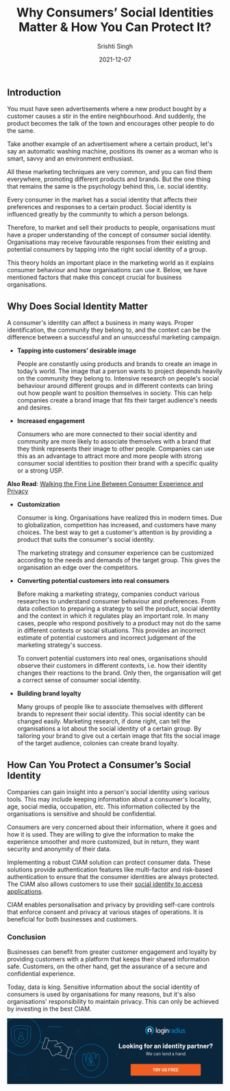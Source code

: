 ﻿---
type: fuel
title: "Why Consumers’ Social Identities Matter & How You Can Protect It?"
date: "2021-12-07"
coverImage: "social-id.jpg"
tags: ["security"]
featured: false 
author: "Srishti Singh"
description: "Consumer is king. Organisations have realized this in modern times. Due to globalization, competition has increased, and customers have many choices. Therefore, the best way to get a customer's attention is by providing a product that suits the consumer's social identity."
metadescription: "Every consumer in the market has a social identity that affects their preferences and responses to a certain product. Learn why it matters and how to protect it."
metatitle: "What is Social Identity in Marketing and How to Protect it"
---

## Introduction

You must have seen advertisements where a new product bought by a customer causes a stir in the entire neighbourhood. And suddenly, the product becomes the talk of the town and encourages other people to do the same.

Take another example of an advertisement where a certain product, let's say an automatic washing machine, positions its owner as a woman who is smart, savvy and an environment enthusiast. 

All these marketing techniques are very common, and you can find them everywhere, promoting different products and brands. But the one thing that remains the same is the psychology behind this, i.e. social identity.

Every consumer in the market has a social identity that affects their preferences and responses to a certain product. Social identity is influenced greatly by the community to which a person belongs. 

Therefore, to market and sell their products to people, organisations must have a proper understanding of the concept of consumer social identity. Organisations may receive favourable responses from their existing and potential consumers by tapping into the right social identity of a group. 

This theory holds an important place in the marketing world as it explains consumer behaviour and how organisations can use it. Below, we have mentioned factors that make this concept crucial for business organisations. 


## Why Does Social Identity Matter

A consumer's identity can affect a business in many ways. Proper identification, the community they belong to, and the context can be the difference between a successful and an unsuccessful marketing campaign.



* **Tapping into customers’ desirable image**

    People are constantly using products and brands to create an image in today’s world. The image that a person wants to project depends heavily on the community they belong to. Intensive research on people's social behaviour around different groups and in different contexts can bring out how people want to position themselves in society. This can help companies create a brand image that fits their target audience's needs and desires. 

* **Increased  engagement**

    Consumers who are more connected to their social identity and community are more likely to associate themselves with a brand that they think represents their image to other people. Companies can use this as an advantage to attract more and more people with strong consumer social identities to position their brand with a specific quality or a strong USP. 


**Also Read**: [Walking the Fine Line Between Consumer Experience and Privacy](https://www.loginradius.com/blog/fuel/consumer-experience-and-privacy/)



* **Customization**

    Consumer is king. Organisations have realized this in modern times. Due to globalization, competition has increased, and customers have many choices. The best way to get a customer's attention is by providing a product that suits the consumer's social identity. 


    The marketing strategy and consumer experience can be customized according to the needs and demands of the target group. This gives the organisation an edge over the competitors.

* **Converting potential customers into real consumers**

    Before making a marketing strategy, companies conduct various researches to understand consumer behaviour and preferences. From data collection to preparing a strategy to sell the product, social identity and the context in which it regulates play an important role. In many cases, people who respond positively to a product may not do the same in different contexts or social situations. This provides an incorrect estimate of potential customers and incorrect judgement of the marketing strategy's success. 


    To convert potential customers into real ones, organisations should observe their customers in different contexts, i.e. how their identity changes their reactions to the brand. Only then, the organisation will get a correct sense of consumer social identity. 

* **Building brand loyalty**

    Many groups of people like to associate themselves with different brands to represent their social identity. This social identity can be changed easily. Marketing research, if done right,  can tell the organisations a lot about the social identity of a certain group. By tailoring your brand to give out a certain image that fits the social image of the target audience, colonies can create brand loyalty.  



## How Can You Protect a Consumer’s Social Identity 

Companies can gain insight into a person's social identity using various tools. This may include keeping information about a consumer's locality, age, social media, occupation, etc. This information collected by the organisations is sensitive and should be confidential. 

Consumers are very concerned about their information, where it goes and how it is used. They are willing to give the information to make the experience smoother and more customized, but in return, they want security and anonymity of their data.

Implementing a robust CIAM solution can protect consumer data. These solutions provide authentication features like multi-factor and risk-based authentication to ensure that the consumer identities are always protected. The CIAM also allows customers to use their [social identity to access applications](https://www.loginradius.com/social-login/). 

CIAM enables personalisation and privacy by providing self-care controls that enforce consent and privacy at various stages of operations.  It is beneficial for both businesses and customers. 


### Conclusion

Businesses can benefit from greater customer engagement and loyalty by providing customers with a platform that keeps their shared information safe. Customers, on the other hand, get the assurance of a secure and confidential experience. 

Today, data is king. Sensitive information about the social identity of consumers is used by organisations for many reasons, but it's also organisations' responsibility to maintain privacy. This can only be achieved by investing in the best CIAM. 


[![book-a-demo-Consultation](book-a-demo.png)](https://www.loginradius.com/book-a-demo/)

